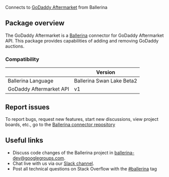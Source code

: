 Connects to [GoDaddy Aftermarket](https://developer.godaddy.com/doc/endpoint/aftermarket) from Ballerina
## Package overview
The GoDaddy Aftermarket is a [Ballerina](https://ballerina.io/) connector for GoDaddy Aftermarket API. This package provides capabilities of adding and removing GoDaddy auctions.

### Compatibility
|                              | Version                   |
|------------------------------|---------------------------|
| Ballerina Language           | Ballerina Swan Lake Beta2 |
| GoDaddy Aftermarket API      | v1                        |

## Report issues
To report bugs, request new features, start new discussions, view project boards, etc., go to the [Ballerina connector repository](https://github.com/ballerina-platform/ballerinax-openapi-connectors)
## Useful links
- Discuss code changes of the Ballerina project in [ballerina-dev@googlegroups.com](mailto:ballerina-dev@googlegroups.com).
- Chat live with us via our [Slack channel](https://ballerina.io/community/slack/).
- Post all technical questions on Stack Overflow with the [#ballerina](https://stackoverflow.com/questions/tagged/ballerina) tag
